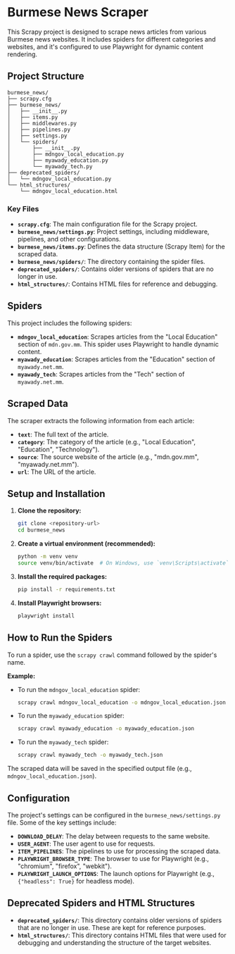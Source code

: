 # Burmese News Scraper

This Scrapy project is designed to scrape news articles from various Burmese news websites. It includes spiders for different categories and websites, and it's configured to use Playwright for dynamic content rendering.

## Project Structure

```
burmese_news/
├── scrapy.cfg
├── burmese_news/
│   ├── __init__.py
│   ├── items.py
│   ├── middlewares.py
│   ├── pipelines.py
│   ├── settings.py
│   └── spiders/
│       ├── __init__.py
│       ├── mdngov_local_education.py
│       ├── myawady_education.py
│       └── myawady_tech.py
├── deprecated_spiders/
│   └── mdngov_local_education.py
└── html_structures/
    └── mdngov_local_education.html
```

### Key Files

- **`scrapy.cfg`**: The main configuration file for the Scrapy project.
- **`burmese_news/settings.py`**: Project settings, including middleware, pipelines, and other configurations.
- **`burmese_news/items.py`**: Defines the data structure (Scrapy Item) for the scraped data.
- **`burmese_news/spiders/`**: The directory containing the spider files.
- **`deprecated_spiders/`**: Contains older versions of spiders that are no longer in use.
- **`html_structures/`**: Contains HTML files for reference and debugging.

## Spiders

This project includes the following spiders:

- **`mdngov_local_education`**: Scrapes articles from the "Local Education" section of `mdn.gov.mm`. This spider uses Playwright to handle dynamic content.
- **`myawady_education`**: Scrapes articles from the "Education" section of `myawady.net.mm`.
- **`myawady_tech`**: Scrapes articles from the "Tech" section of `myawady.net.mm`.

## Scraped Data

The scraper extracts the following information from each article:

- **`text`**: The full text of the article.
- **`category`**: The category of the article (e.g., "Local Education", "Education", "Technology").
- **`source`**: The source website of the article (e.g., "mdn.gov.mm", "myawady.net.mm").
- **`url`**: The URL of the article.

## Setup and Installation

1.  **Clone the repository:**

    ```bash
    git clone <repository-url>
    cd burmese_news
    ```

2.  **Create a virtual environment (recommended):**

    ```bash
    python -m venv venv
    source venv/bin/activate  # On Windows, use `venv\Scripts\activate`
    ```

3.  **Install the required packages:**

    ```bash
    pip install -r requirements.txt
    ```

4.  **Install Playwright browsers:**

    ```bash
    playwright install
    ```

## How to Run the Spiders

To run a spider, use the `scrapy crawl` command followed by the spider's name.

**Example:**

- To run the `mdngov_local_education` spider:

  ```bash
  scrapy crawl mdngov_local_education -o mdngov_local_education.json
  ```

- To run the `myawady_education` spider:

  ```bash
  scrapy crawl myawady_education -o myawady_education.json
  ```

- To run the `myawady_tech` spider:

  ```bash
  scrapy crawl myawady_tech -o myawady_tech.json
  ```

The scraped data will be saved in the specified output file (e.g., `mdngov_local_education.json`).

## Configuration

The project's settings can be configured in the `burmese_news/settings.py` file. Some of the key settings include:

- **`DOWNLOAD_DELAY`**: The delay between requests to the same website.
- **`USER_AGENT`**: The user agent to use for requests.
- **`ITEM_PIPELINES`**: The pipelines to use for processing the scraped data.
- **`PLAYWRIGHT_BROWSER_TYPE`**: The browser to use for Playwright (e.g., "chromium", "firefox", "webkit").
- **`PLAYWRIGHT_LAUNCH_OPTIONS`**: The launch options for Playwright (e.g., `{"headless": True}` for headless mode).

## Deprecated Spiders and HTML Structures

- **`deprecated_spiders/`**: This directory contains older versions of spiders that are no longer in use. These are kept for reference purposes.
- **`html_structures/`**: This directory contains HTML files that were used for debugging and understanding the structure of the target websites.
